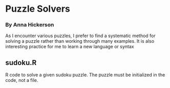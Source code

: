 # Puzzle Solvers
### By Anna Hickerson

As I encounter various puzzles, I prefer to find a systematic method for solving a puzzle rather than working through many examples.  It is also interesting practice for me to learn a new language or syntax

## sudoku.R

R code to solve a given sudoku puzzle.  The puzzle must be initialized in the code, not a file.